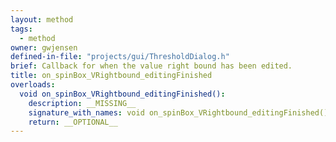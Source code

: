 ```yaml
---
layout: method
tags:
  - method
owner: gwjensen
defined-in-file: "projects/gui/ThresholdDialog.h"
brief: Callback for when the value right bound has been edited.
title: on_spinBox_VRightbound_editingFinished
overloads:
  void on_spinBox_VRightbound_editingFinished():
    description: __MISSING__
    signature_with_names: void on_spinBox_VRightbound_editingFinished()
    return: __OPTIONAL__
---
```

